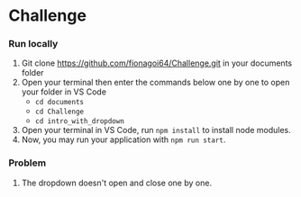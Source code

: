 # Challenge
### Run locally
1. Git clone https://github.com/fionagoi64/Challenge.git in your documents folder
2. Open your terminal then enter the commands below one by one to open your folder in VS Code
   - `cd documents` 
   - `cd Challenge`
   - `cd intro_with_dropdown`
3. Open your terminal in VS Code, run `npm install` to install node modules.
4. Now, you may run your application with `npm run start`.

### Problem 
1. The dropdown doesn't open and close one by one.
